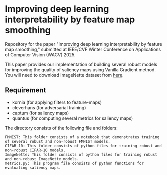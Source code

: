 # Improving deep learning interpretability by feature map smoothing

Repository for the paper "Improving deep learning interpretability by feature map smoothing," submitted at IEEE/CVF Winter Conference on Applications of Computer Vision (WACV) 2025.

This paper provides our implementation of building several robust models for improving the quality of saliency maps using Vanilla Gradient method. You will need to download ImageNette dataset from [here](https://github.com/fastai/imagenette). 

## Requirement
- kornia (for applying filters to feature-maps)
- cleverhans (for adversarial training)
- captum (for saliency maps)
- quantus (for computing several metrics for saliency maps)


The directory consists of the following file and folders:

    FMNIST: This folder consists of a notebook that demonstrates training of several robust and non-robust FMNIST models. 
    CIFAR-10: This folder consists of python files for training robust and non-robust CIFAR-10 models.
    ImageNette: This folder consists of python files for training robust and non-robust ImageNette models.
    metrics.py: This program file consists of python functions for evaluating saliency maps.
